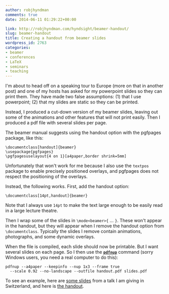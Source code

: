 ```yaml
---
author: robjhyndman
comments: true
date: 2014-06-11 01:29:22+00:00

link: http://robjhyndman.com/hyndsight/beamer-handout/
slug: beamer-handout
title: Creating a handout from beamer slides
wordpress_id: 2763
categories:
- beamer
- conferences
- LaTeX
- seminars
- teaching
---
```


I'm about to head off on a speaking tour to Europe (more on that in another post) and one of my hosts has asked for my powerpoint slides so they can print them. They have made two false assumptions: (1) that I use powerpoint; (2) that my slides are static so they can be printed.

Instead, I produced a cut-down version of my beamer slides, leaving out some of the animations and other features that will not print easily. Then I produced a pdf file with several slides per page. <!-- more -->

The beamer manual suggests using the handout option with the pgfpages package, like this:


    
    \documentclass[handout]{beamer}
    \usepackage{pgfpages}
    \pgfpagesuselayout{4 on 1}[a4paper,border shrink=5mm]
    



Unfortunately that won't work for me because I also use the `textpos` package to enable precisely positioned overlays, and pgfpages does not respect the positioning of the overlays.

Instead, the following works. First, add the handout option:


    
    \documentclass[14pt,handout]{beamer}
    



Note that I always use `14pt` to make the text large enough to be easily read in a large lecture theatre.

Then I wrap some of the slides in `\mode<beamer>{` ... `}`. These won't appear in the handout, but they will appear when I remove the handout option from `\documentclass`. Typically the slides I remove contain animations, photographs, and some dynamic overlays.

When the file is compiled, each slide should now be printable. But I want several slides on each page. So I then use the **[`pdfnup`](http://www2.warwick.ac.uk/fac/sci/statistics/staff/academic-research/firth/software/pdfjam/)** command (sorry Windows users, you need a real computer to do this):


    
    
    pdfnup --a4paper --keepinfo --nup 1x3 --frame true 
      --scale 0.92 --no-landscape --outfile handout.pdf slides.pdf
    



To see an example, here are [some slides](http://robjhyndman.com/talks/ElectricityForecasting_Switzerland1.pdf) from a talk I am giving in Switzerland, and here is [the handout](http://robjhyndman.com/talks/handout1a.pdf).
